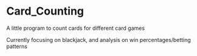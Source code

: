 # Card_Counting
 A little program to count cards for different card games

Currently focusing on blackjack, and analysis on win percentages/betting patterns
